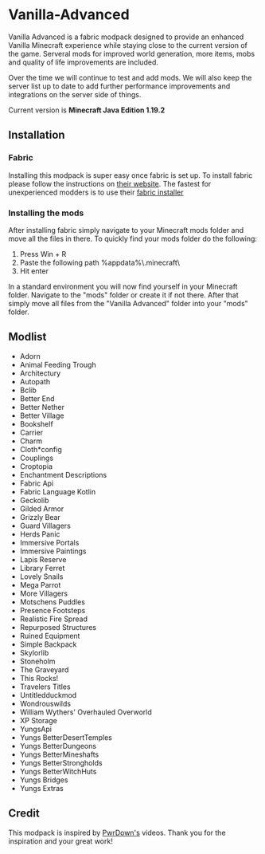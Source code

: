 # Vanilla-Advanced
Vanilla Advanced is a fabric modpack designed to provide an enhanced Vanilla Minecraft experience while staying close to the current version of the game.
Serveral mods for improved world generation, more items, mobs and quality of life improvements are included.

Over the time we will continue to test and add mods.
We will also keep the server list up to date to add further performance improvements and integrations on the server side of things.

Current version is **Minecraft Java Edition 1.19.2**

## Installation

### Fabric
Installing this modpack is super easy once fabric is set up.
To install fabric please follow the instructions on [their website](https://fabricmc.net/).
The fastest for unexperienced modders is to use their [fabric installer](https://fabricmc.net/use/installer/)

### Installing the mods
After installing fabric simply navigate to your Minecraft mods folder and move all the files in there.
To quickly find your mods folder do the following:
1. Press Win + R
2. Paste the following path %appdata%\\.minecraft\\
3. Hit enter

In a standard environment you will now find yourself in your Minecraft folder.
Navigate to the "mods" folder or create it if not there.
After that simply move all files from the "Vanilla Advanced" folder into your "mods" folder.

## Modlist
* Adorn
* Animal Feeding Trough
* Architectury
* Autopath
* Bclib
* Better End
* Better Nether
* Better Village
* Bookshelf
* Carrier
* Charm
* Cloth*config
* Couplings
* Croptopia
* Enchantment Descriptions
* Fabric Api
* Fabric Language Kotlin
* Geckolib
* Gilded Armor
* Grizzly Bear
* Guard Villagers
* Herds Panic
* Immersive Portals
* Immersive Paintings
* Lapis Reserve
* Library Ferret
* Lovely Snails
* Mega Parrot
* More Villagers
* Motschens Puddles
* Presence Footsteps
* Realistic Fire Spread
* Repurposed Structures
* Ruined Equipment
* Simple Backpack
* Skylorlib
* Stoneholm
* The Graveyard
* This Rocks!
* Travelers Titles
* Untitledduckmod
* Wondrouswilds
* William Wythers' Overhauled Overworld
* XP Storage
* YungsApi
* Yungs BetterDesertTemples
* Yungs BetterDungeons
* Yungs BetterMineshafts
* Yungs BetterStrongholds
* Yungs BetterWitchHuts
* Yungs Bridges
* Yungs Extras

## Credit
This modpack is inspired by [PwrDown's](https://www.youtube.com/@PwrDown) videos.
Thank you for the inspiration and your great work!
